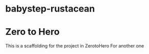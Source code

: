 # babystep-rustacean
# Zero to Hero
This is a scaffolding for the project in ZerotoHero
For another one
